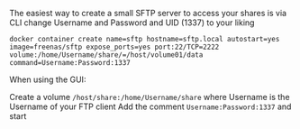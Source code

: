 The easiest way to create a small SFTP server to access your shares is via CLI change Username and Password and UID (1337) to your liking

```
docker container create name=sftp hostname=sftp.local autostart=yes image=freenas/sftp expose_ports=yes port:22/TCP=2222  volume:/home/Username/share/=/host/volume01/data command=Username:Password:1337
```

When using the GUI:

Create a volume  ```/host/share:/home/Username/share```  where Username is the Username of your FTP client
Add the comment  ```Username:Password:1337``` and start
